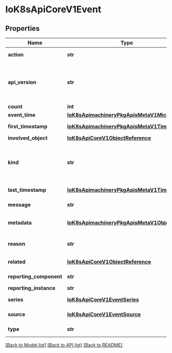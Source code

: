 # IoK8sApiCoreV1Event

## Properties
Name | Type | Description | Notes
------------ | ------------- | ------------- | -------------
**action** | **str** | What action was taken/failed regarding to the Regarding object. | [optional] 
**api_version** | **str** | APIVersion defines the versioned schema of this representation of an object. Servers should convert recognized schemas to the latest internal value, and may reject unrecognized values. More info: https://git.k8s.io/community/contributors/devel/api-conventions.md#resources | [optional] 
**count** | **int** | The number of times this event has occurred. | [optional] 
**event_time** | [**IoK8sApimachineryPkgApisMetaV1MicroTime**](IoK8sApimachineryPkgApisMetaV1MicroTime.md) | Time when this Event was first observed. | [optional] 
**first_timestamp** | [**IoK8sApimachineryPkgApisMetaV1Time**](IoK8sApimachineryPkgApisMetaV1Time.md) | The time at which the event was first recorded. (Time of server receipt is in TypeMeta.) | [optional] 
**involved_object** | [**IoK8sApiCoreV1ObjectReference**](IoK8sApiCoreV1ObjectReference.md) | The object that this event is about. | 
**kind** | **str** | Kind is a string value representing the REST resource this object represents. Servers may infer this from the endpoint the client submits requests to. Cannot be updated. In CamelCase. More info: https://git.k8s.io/community/contributors/devel/api-conventions.md#types-kinds | [optional] 
**last_timestamp** | [**IoK8sApimachineryPkgApisMetaV1Time**](IoK8sApimachineryPkgApisMetaV1Time.md) | The time at which the most recent occurrence of this event was recorded. | [optional] 
**message** | **str** | A human-readable description of the status of this operation. | [optional] 
**metadata** | [**IoK8sApimachineryPkgApisMetaV1ObjectMeta**](IoK8sApimachineryPkgApisMetaV1ObjectMeta.md) | Standard object&#39;s metadata. More info: https://git.k8s.io/community/contributors/devel/api-conventions.md#metadata | 
**reason** | **str** | This should be a short, machine understandable string that gives the reason for the transition into the object&#39;s current status. | [optional] 
**related** | [**IoK8sApiCoreV1ObjectReference**](IoK8sApiCoreV1ObjectReference.md) | Optional secondary object for more complex actions. | [optional] 
**reporting_component** | **str** | Name of the controller that emitted this Event, e.g. &#x60;kubernetes.io/kubelet&#x60;. | [optional] 
**reporting_instance** | **str** | ID of the controller instance, e.g. &#x60;kubelet-xyzf&#x60;. | [optional] 
**series** | [**IoK8sApiCoreV1EventSeries**](IoK8sApiCoreV1EventSeries.md) | Data about the Event series this event represents or nil if it&#39;s a singleton Event. | [optional] 
**source** | [**IoK8sApiCoreV1EventSource**](IoK8sApiCoreV1EventSource.md) | The component reporting this event. Should be a short machine understandable string. | [optional] 
**type** | **str** | Type of this event (Normal, Warning), new types could be added in the future | [optional] 

[[Back to Model list]](../README.md#documentation-for-models) [[Back to API list]](../README.md#documentation-for-api-endpoints) [[Back to README]](../README.md)


